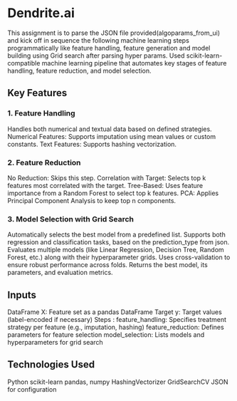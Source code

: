 # Dendrite.ai
This assignment is to parse the JSON file provided(algoparams_from_ui) and kick off in sequence the following machine learning steps programmatically like 
feature handling, feature generation and model building using Grid search after parsing hyper params.
Used scikit-learn-compatible machine learning pipeline that automates key stages of feature handling, feature reduction, and model selection.
## Key Features
### 1. Feature Handling
   Handles both numerical and textual data based on defined strategies.
   Numerical Features: Supports imputation using mean values or custom constants.
   Text Features: Supports hashing vectorization.
   
### 2. Feature Reduction
   No Reduction: Skips this step.
   Correlation with Target: Selects top k features most correlated with the target.
   Tree-Based: Uses feature importance from a Random Forest to select top k features.
   PCA: Applies Principal Component Analysis to keep top n components.

### 3. Model Selection with Grid Search
   Automatically selects the best model from a predefined list.
   Supports both regression and classification tasks, based on the prediction_type from json.
   Evaluates multiple models (like Linear Regression, Decision Tree, Random Forest, etc.) along with their hyperparameter grids.
   Uses cross-validation to ensure robust performance across folds.
   Returns the best model, its parameters, and evaluation metrics.

## Inputs
   DataFrame X: Feature set as a pandas DataFrame
   Target y: Target values (label-encoded if necessary)
   Steps :
         feature_handling: Specifies treatment strategy per feature (e.g., imputation, hashing)
         feature_reduction: Defines parameters for feature selection
         model_selection: Lists models and hyperparameters for grid search


## Technologies Used
   Python
   scikit-learn
   pandas, numpy
   HashingVectorizer
   GridSearchCV
   JSON for configuration         
   
